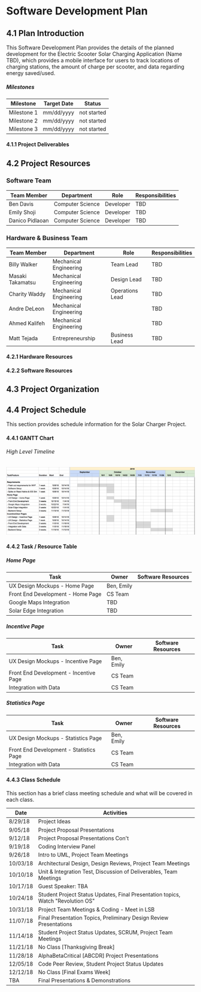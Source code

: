 # Software Development Plan

## 4.1 Plan Introduction

This Software Development Plan provides the details of the planned development for the Electric Scooter Solar Charging Application (Name TBD), which provides a mobile interface for users to track locations of charging stations, the amount of charge per scooter, and data regarding energy saved/used.

##### Milestones

| Milestone  | Target Date | Status
| ------------- | ------------- | ------------- |
| Milestone 1  | mm/dd/yyyy  | not started |
| Milestone 2  | mm/dd/yyyy | not started |
| Milestone 3  | mm/dd/yyyy  | not started |

#### 4.1.1 Project Deliverables

## 4.2 Project Resources

### Software Team
|   Team Member    |         Department     |      Role       | Responsibilities |
| ---------------- | ---------------------- | --------------- | ---------------- |
| Ben Davis        | Computer Science       | Developer       | TBD |
| Emily Shoji      | Computer Science       | Developer       | TBD |
| Danico Pidlaoan  | Computer Science       | Developer       | TBD |

### Hardware & Business Team
|   Team Member    |         Department     |      Role       | Responsibilities|
| ---------------- | ---------------------- | --------------- | ----------------|
| Billy Walker     | Mechanical Engineering | Team Lead       | TBD |
| Masaki Takamatsu | Mechanical Engineering | Design Lead     | TBD |
| Charity Waddy    | Mechanical Engineering | Operations Lead | TBD |
| Andre DeLeon     | Mechanical Engineering |                 | TBD |
| Ahmed Kalifeh    | Mechanical Engineering |                 | TBD |
| Matt Tejada      | Entrepreneurship       | Business Lead   | TBD |

#### 4.2.1 Hardware Resources

#### 4.2.2 Software Resources

## 4.3 Project Organization

## 4.4 Project Schedule

This section provides schedule information for the Solar Charger Project.

#### 4.4.1 GANTT Chart

###### High Level Timeline
![GANTT Chart](images/gantt.png)

#### 4.4.2 Task / Resource Table

##### Home Page

Task | Owner | Software Resources
------ | ------ | -------
UX Design Mockups - Home Page | Ben, Emily |
Front End Development - Home Page | CS Team |
Google Maps Integration | TBD |
Solar Edge Integration | TBD |

##### Incentive Page

Task | Owner | Software Resources
------ | ------ | -------
UX Design Mockups - Incentive Page | Ben, Emily |
Front End Development - Incentive Page | CS Team |
Integration with Data | CS Team |

##### Statistics Page

Task | Owner | Software Resources
------ | ------ | -------
UX Design Mockups - Statistics Page | Ben, Emily |
Front End Development - Statistics Page | CS Team |
Integration with Data | CS Team |


#### 4.4.3 Class Schedule
This section has a brief class meeting schedule and what will be covered in each class.

Date | Activities
------------ | -------------
8/29/18  | Project Ideas
9/05/18  | Project Proposal Presentations
9/12/18  | Project Proposal Presentations Con't
9/19/18  | Coding Interview Panel
9/26/18  | Intro to UML, Project Team Meetings
10/03/18 | Architectural Design, Design Reviews, Project Team Meetings
10/10/18 | Unit & Integration Test, Discussion of Deliverables, Team Meetings
10/17/18 | Guest Speaker: TBA
10/24/18 | Student Project Status Updates, Final Presentation topics, Watch "Revolution OS"
10/31/18 | Project Team Meetings & Coding - Meet in LSB
11/07/18 | Final Presentation Topics, Preliminary Design Review Presentations
11/14/18 | Student Project Status Updates, SCRUM, Project Team Meetings
11/21/18 | No Class [Thanksgiving Break]
11/28/18 | AlphaBetaCritical [ABCDR] Project Presentations
12/05/18 | Code Peer Review, Student Project Status Updates
12/12/18 | No Class [Final Exams Week]  
TBA      | Final Presentations & Demonstrations
